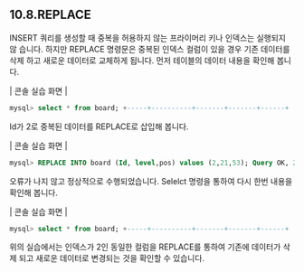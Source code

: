 ## 10.8.REPLACE 
INSERT 쿼리를 생성할 때 중복을 허용하지 않는 프라이머리 키나 인덱스는 실행되지 않 습니다. 하지만 REPLACE 명령문은 중복된 인덱스 컬럼이 있을 경우 기존 데이터를 삭제 하고 새로운 데이터로 교체하게 됩니다. 
먼저 테이블의 데이터 내용을 확인해 봅니다. 

| 콘솔 실습 화면 | 
```sql
mysql> select * from board; +-----+----------+-------+-------+------+ | Id | regdate | title | level | pos | +-----+----------+-------+-------+------+ | 2 | NULL | NULL | 2 | 5 | | 3 | NULL | NULL | 1 | 2 | +----+---------+-------+-------+------+ 2 rows in set (0.00 sec) 
```

Id가 2로 중복된 데이터를 REPLACE로 삽입해 봅니다. 

| 콘솔 실습 화면 | 
```sql
mysql> REPLACE INTO board (Id, level,pos) values (2,21,53); Query OK, 2 rows affected (0.01 sec) 
```
오류가 나지 않고 정상적으로 수행되었습니다. Selelct 명령을 통하여 다시 한번 내용을 확인해 봅니다. 

| 콘솔 실습 화면 | 
```sql
mysql> select * from board; +-----+----------+-------+-------+------+ | Id | regdate | title | level | pos | +-----+----------+-------+-------+------+ | 2 | NULL | NULL | 21 | 53 | | 3 | NULL | NULL | 1 | 2 | +-----+----------+-------+-------+------+ 2 rows in set (0.00 sec) 
```
위의 실습에서는 인덱스가 2인 동일한 컬럼을 REPLACE를 통하여 기존에 데이터가 삭제 되고 새로운 데이터로 변경되는 것을 확인할 수 있습니다. 
